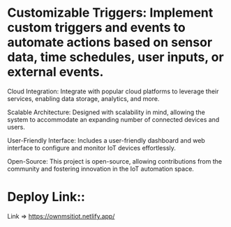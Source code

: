 # Customizable Triggers: Implement custom triggers and events to automate actions based on sensor data, time schedules, user inputs, or external events.

Cloud Integration: Integrate with popular cloud platforms to leverage their services, enabling data storage, analytics, and more.

Scalable Architecture: Designed with scalability in mind, allowing the system to accommodate an expanding number of connected devices and users.

User-Friendly Interface: Includes a user-friendly dashboard and web interface to configure and monitor IoT devices effortlessly.

Open-Source: This project is open-source, allowing contributions from the community and fostering innovation in the IoT automation space.

# Deploy Link:: 
Link => https://ownmsitiot.netlify.app/
